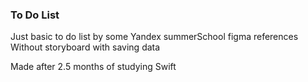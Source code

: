 ### To Do List
Just basic to do list by some Yandex summerSchool figma references  
Without storyboard with saving data

Made after 2.5 months of studying Swift 
